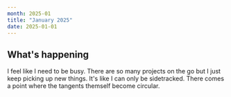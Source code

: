 ```yaml
---
month: 2025-01
title: "January 2025"
date: 2025-01-01
---
```


## What's happening

I feel like I need to be busy. There are so many projects on the go but I just keep picking up new things. It's like I can only be sidetracked. There comes a point where the tangents themself become circular.